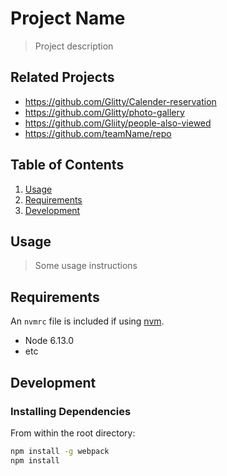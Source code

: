 # Project Name

> Project description

## Related Projects

  - https://github.com/Glitty/Calender-reservation
  - https://github.com/Glitty/photo-gallery
  - https://github.com/Gliity/people-also-viewed
  - https://github.com/teamName/repo

## Table of Contents

1. [Usage](#Usage)
1. [Requirements](#requirements)
1. [Development](#development)

## Usage

> Some usage instructions

## Requirements

An `nvmrc` file is included if using [nvm](https://github.com/creationix/nvm).

- Node 6.13.0
- etc

## Development

### Installing Dependencies

From within the root directory:

```sh
npm install -g webpack
npm install
```

